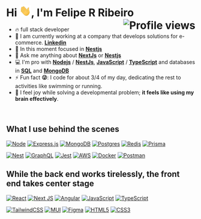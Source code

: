 <h1 align="left">Hi <img src="./img/hi.gif" height="30px" />, I'm Felipe R Ribeiro <img align="right" src="https://komarev.com/ghpvc/?username=Yokuny&style=for-the-badge&color=blue" alt="Profile views" />
</h1>

- 🔥 full stack developer
- 🔭 I am currently working at a company that develops solutions for e-commerce. **[Linkedin](https://www.linkedin.com/in/yokuny/)**
- 🌱 In this moment focused in **[Nestjs](https://nestjs.com/)**
- 💬 Ask me anything about **[NextJs](https://nextjs.org/)** or **[Nestjs](https://nestjs.com/)**
- 💻 I'm pro with **[Nodejs](https://nodejs.org)** / **[NestJs](https://nestjs.com/)**, **[JavaScript](https://developer.mozilla.org/pt-BR/docs/Web/JavaScript)** / **[TypeScript](https://www.typescriptlang.org/)** and databases in **[SQL](https://www.postgresql.org/)** and **[MongoDB](https://www.mongodb.com)**
- ⚡ Fun fact **😜**: I code for about 3/4 of my day, dedicating the rest to activities like swimming or running.
- 🧠 I feel joy while solving a developmental problem; **it feels like using my brain effectively**.
<br>

<h2>
  What I use behind the scenes
</h2>
    
[![Node](https://skillicons.dev/icons?i=nodejs)](https://nodejs.org)
[![Express.js](https://skillicons.dev/icons?i=expressjs)](https://expressjs.com)
[![MongoDB](https://skillicons.dev/icons?i=mongodb)](https://www.mongodb.com)
[![Postgres](https://skillicons.dev/icons?i=postgresql)](https://www.postgresql.org)
[![Redis](https://skillicons.dev/icons?i=redis)](https://redis.io)
[![Prisma](https://skillicons.dev/icons?i=prisma)](https://www.prisma.io)
<br>

[![Nest](https://skillicons.dev/icons?i=nestjs)](https://nestjs.com)
[![GraphQL](https://skillicons.dev/icons?i=graphql)](https://graphql.org/)
[![Jest](https://skillicons.dev/icons?i=jest)](https://jestjs.io)
[![AWS](https://skillicons.dev/icons?i=aws)](https://aws.amazon.com)
[![Docker](https://skillicons.dev/icons?i=docker)](https://www.docker.com)
[![Postman](https://skillicons.dev/icons?i=postman)](https://www.postman.com/)
<br>

<h2>
  While the back end works tirelessly, the front end takes center stage
</h2>

[![React](https://skillicons.dev/icons?i=react)](https://react.dev)
[![Next JS](https://skillicons.dev/icons?i=next)](https://nextjs.org/)
[![Angular](https://skillicons.dev/icons?i=angular)](https://angular.io/)
[![JavaScript](https://skillicons.dev/icons?i=javascript)](https://developer.mozilla.org/pt-BR/docs/Web/JavaScript)
[![TypeScript](https://skillicons.dev/icons?i=typescript)](https://www.typescriptlang.org)
<br>

[![TailwindCSS](https://skillicons.dev/icons?i=tailwindcss)](https://tailwindcss.com/)
[![MUI](https://skillicons.dev/icons?i=mui)](https://mui.com/)
[![Figma](https://skillicons.dev/icons?i=figma)](https://www.figma.com/)
[![HTML5](https://skillicons.dev/icons?i=html)](https://developer.mozilla.org/pt-BR/docs/Web/HTML)
[![CSS3](https://skillicons.dev/icons?i=css)](https://developer.mozilla.org/pt-BR/docs/Web/CSS)
<br>

<!-- <details align="left">
  <summary>
    <h4>
      Development Statistics.
    </h4>
  </summary> 
 
  <div style="display:flex; align-items: start;">
    <a href="https://github.com/Yokuny?tab=repositories">
      <img src="https://github-readme-stats.vercel.app/api?username=Yokuny&theme=radical&theme=transparent&hide_border=true&show_icons=true" />
      <img src="https://github-readme-stats.vercel.app/api/top-langs/?username=Yokuny&layout=compact&theme=radical&theme=transparent&hide_border=true" />
    </a>
  </div>
</details> -->
